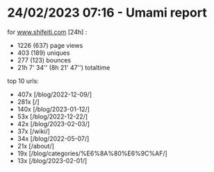 # 24/02/2023 07:16 - Umami report
for www.shifeiti.com [24h] :

 - 1226 (637) page views
 - 403 (189) uniques
 - 277 (123) bounces
 - 21h 7' 34'' (8h 21' 47'') totaltime


top 10 urls:
 - 407x [/blog/2022-12-09/]
 - 281x [/]
 - 140x [/blog/2023-01-12/]
 - 53x [/blog/2022-12-22/]
 - 42x [/blog/2023-02-03/]
 - 37x [/wiki/]
 - 34x [/blog/2022-05-07/]
 - 21x [/about/]
 - 19x [/blog/categories/%E6%8A%80%E6%9C%AF/]
 - 13x [/blog/2023-02-01/]



